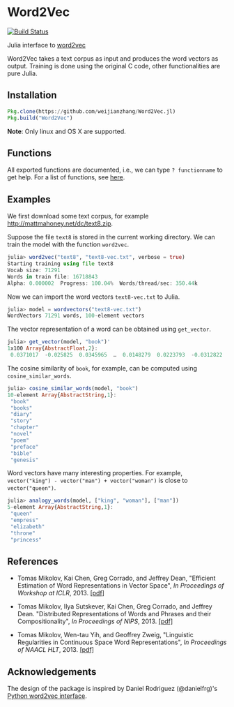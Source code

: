 # Word2Vec

[![Build Status](https://travis-ci.org/weijianzhang/Word2Vec.jl.svg?branch=master)](https://travis-ci.org/weijianzhang/Word2Vec.jl)

Julia interface to [word2vec](https://code.google.com/p/word2vec/)

Word2Vec takes a text corpus as input and produces the word vectors as
output. Training is done using the original C code, other
functionalities are pure Julia.

## Installation

```julia
Pkg.clone(https://github.com/weijianzhang/Word2Vec.jl)
Pkg.build("Word2Vec")
```

**Note**: Only linux and OS X are supported.

## Functions

All exported functions are documented, i.e., we can type `? functionname`
to get help. For a list of functions, see [here](https://github.com/weijianzhang/Word2Vec.jl/blob/master/doc/README.md).

## Examples

We first download some text corpus, for example http://mattmahoney.net/dc/text8.zip.

Suppose the file ``text8`` is stored in the current working directory.
We can train the model with the function ``word2vec``.

```julia
julia> word2vec("text8", "text8-vec.txt", verbose = true)
Starting training using file text8
Vocab size: 71291
Words in train file: 16718843
Alpha: 0.000002  Progress: 100.04%  Words/thread/sec: 350.44k  
```

Now we can import the word vectors ``text8-vec.txt`` to Julia.

```julia
julia> model = wordvectors("text8-vec.txt")
WordVectors 71291 words, 100-element vectors
```
The vector representation of a word can be obtained using
``get_vector``.

```julia
julia> get_vector(model, "book")'
1x100 Array{AbstractFloat,2}:
 0.0371017  -0.025825  0.0345965  …  0.0148279  0.0223793  -0.0312822
```

The cosine similarity of ``book``, for example, can be computed using
``cosine_similar_words``.

```julia
julia> cosine_similar_words(model, "book")
10-element Array{AbstractString,1}:
 "book"   
 "books"  
 "diary"  
 "story"  
 "chapter"
 "novel"  
 "poem"   
 "preface"
 "bible"  
 "genesis"
```

Word vectors have many interesting properties. For example, 
``vector("king") - vector("man") + vector("woman")`` is close to
``vector("queen")``.

```julia
julia> analogy_words(model, ["king", "woman"], ["man"])
5-element Array{AbstractString,1}:
 "queen"    
 "empress"  
 "elizabeth"
 "throne"   
 "princess" 
```

## References

- Tomas Mikolov, Kai Chen, Greg Corrado, and Jeffrey Dean,
  "Efficient Estimation of Word Representations in Vector Space",
  *In Proceedings of Workshop at ICLR*, 2013.
  [[pdf]](http://arxiv.org/pdf/1301.3781.pdf)

- Tomas Mikolov, Ilya Sutskever, Kai Chen, Greg Corrado, and Jeffrey Dean.
  "Distributed Representations of Words and Phrases and their
  Compositionality", *In Proceedings of NIPS*, 2013.
  [[pdf]](http://arxiv.org/pdf/1310.4546.pdf)

- Tomas Mikolov, Wen-tau Yih, and Geoffrey Zweig,
  "Linguistic Regularities in Continuous Space Word Representations",
  *In Proceedings of NAACL HLT*, 2013.
  [[pdf]](http://research.microsoft.com/pubs/189726/rvecs.pdf)

## Acknowledgements

The design of the package is inspired by Daniel Rodriguez
(@danielfrg)'s
[Python word2vec interface](https://github.com/danielfrg/word2vec).

